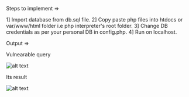 Steps to implement  =>

1] Import database from db.sql file.
2] Copy paste php files into htdocs or var/www/html folder i.e php interpreter's root folder.
3] Change DB credentials as per your personal DB in config.php.
4] Run on localhost.


Output  =>

Vulnearable query

![alt text](http://url/to/1.png)



Its result 

![alt text](http://url/to/2.png)
